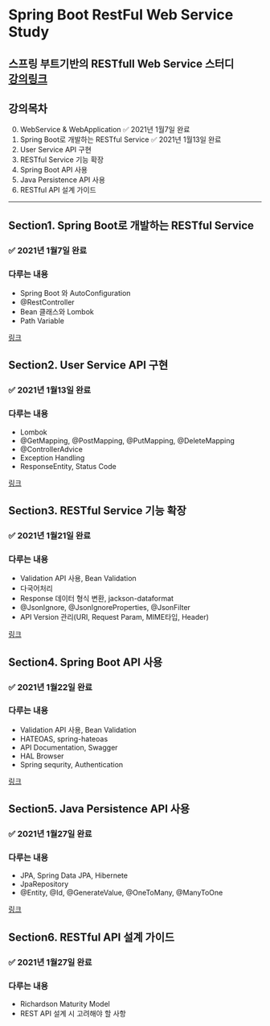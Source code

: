 # Spring Boot RestFul Web Service Study
스프링 부트기반의 RESTfull Web Service 스터디<br>
[강의링크](https://www.inflearn.com/course/spring-boot-restful-web-services)
---
## 강의목차
0. WebService & WebApplication ✅ 2021년 1월7일 완료
1. Spring Boot로 개발하는 RESTful Service ✅ 2021년 1월13일 완료
2. User Service API 구현
3. RESTful Service 기능 확장
4. Spring Boot API 사용
5. Java Persistence API 사용
6. RESTful API 설계 가이드

---

## Section1. Spring Boot로 개발하는 RESTful Service
### ✅ 2021년 1월7일 완료
### 다루는 내용
* Spring Boot 와 AutoConfiguration
* @RestController
* Bean 클래스와 Lombok
* Path Variable

[링크](https://github.com/sinwoo1225/RESTful-Web-Service-Study/tree/3211d68464be21042d8da842e50000644451b56c)

## Section2. User Service API 구현
### ✅ 2021년 1월13일 완료
### 다루는 내용
* Lombok
* @GetMapping, @PostMapping, @PutMapping, @DeleteMapping
* @ControllerAdvice
* Exception Handling
* ResponseEntity, Status Code

[링크](https://github.com/sinwoo1225/RESTful-Web-Service-Study/tree/ab203172befe370b4c4fa6d001548768b0046981)

## Section3. RESTful Service 기능 확장
### ✅ 2021년 1월21일 완료
### 다루는 내용
* Validation API 사용, Bean Validation
* 다국어처리
* Response 데이터 형식 변환, jackson-dataformat
* @JsonIgnore, @JsonIgnoreProperties, @JsonFilter
* API Version 관리(URI, Request Param, MIME타입, Header)

[링크](https://github.com/sinwoo1225/RESTful-Web-Service-Study/tree/2a9ac23d40b9ee87145c75a18d09a2da10191db5)

## Section4. Spring Boot API 사용
### ✅ 2021년 1월22일 완료
### 다루는 내용
* Validation API 사용, Bean Validation
* HATEOAS, spring-hateoas
* API Documentation, Swagger
* HAL Browser
* Spring sequrity, Authentication

[링크](https://github.com/sinwoo1225/RESTful-Web-Service-Study/tree/5999fc65882f4b939c6fcf09a5d0ca1b1315ed0f)

## Section5. Java Persistence API 사용
### ✅ 2021년 1월27일 완료
### 다루는 내용
* JPA, Spring Data JPA, Hibernete
* JpaRepository
* @Entity, @Id, @GenerateValue, @OneToMany, @ManyToOne

[링크](https://github.com/sinwoo1225/RESTful-Web-Service-Study/tree/b009b4de293afda8fce55875c09873908b94c305)

## Section6. RESTful API 설계 가이드
### ✅ 2021년 1월27일 완료
### 다루는 내용
* Richardson Maturity Model 
* REST API 설계 시 고려해야 할 사항